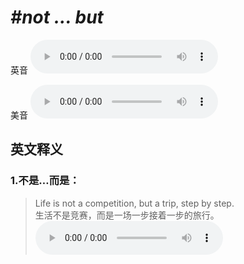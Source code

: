 # ***\#not ... but*** 
英音
<audio src="./media/not ... but1_AAC.aac" controls="controls"></audio>

美音
<audio src="./media/not ... but2_AAC.aac" controls="controls"></audio>



  

英文释义
---
### 1.**不是…而是：**  

 > Life is not a competition, but a trip, step by step.  
 > 生活不是竞赛，而是一场一步接着一步的旅行。    
<audio src="./media/Life is not a competition_AAC.aac" controls="controls"></audio>


